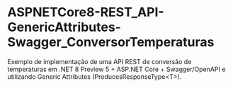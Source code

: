 # ASPNETCore8-REST_API-GenericAttributes-Swagger_ConversorTemperaturas
Exemplo de implementação de uma API REST de conversão de temperaturas em .NET 8 Preview 5 + ASP.NET Core + Swagger/OpenAPI e utilizando Generic Attributes (ProducesResponseType&lt;T>).
